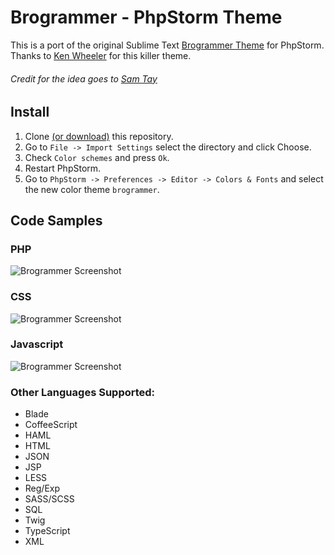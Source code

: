 # Brogrammer - PhpStorm Theme

This is a port of the original Sublime Text [Brogrammer Theme](https://github.com/kenwheeler/brogrammer-theme) for PhpStorm.  Thanks to [Ken Wheeler](https://github.com/kenwheeler) for this killer theme.

###### Credit for the idea goes to [Sam Tay](https://github.com/SamTay)

## Install

1. Clone [(or download)](https://github.com/craft-tyler/brogrammer-theme-phpstorm/archive/master.zip) this repository.
2. Go to `File -> Import Settings` select the directory and click Choose.
3. Check `Color schemes` and press `Ok`.
4. Restart PhpStorm.
5. Go to `PhpStorm -> Preferences -> Editor -> Colors & Fonts` and select the new color theme `brogrammer`.


## Code Samples

### PHP
![Brogrammer Screenshot](http://i.imgur.com/Xk9U8os.png)

### CSS
![Brogrammer Screenshot](http://i.imgur.com/EfV3842.png)

### Javascript
![Brogrammer Screenshot](http://i.imgur.com/UoqfCSZ.png)

### Other Languages Supported:
* Blade
* CoffeeScript
* HAML
* HTML
* JSON
* JSP
* LESS
* Reg/Exp
* SASS/SCSS
* SQL
* Twig
* TypeScript
* XML
